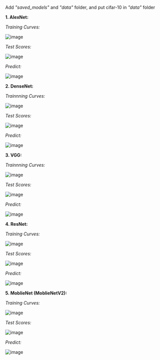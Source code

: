 Add _"saved_models"_ and _"data"_ folder, and put cifar-10 in _"data"_ folder

**1. AlexNet:**

_Training Curves:_

![image](https://github.com/user-attachments/assets/0f8cacc9-4732-4f67-b0bd-34f82aca4766)

_Test Scores:_

![image](https://github.com/user-attachments/assets/bcf342b0-75fe-4c50-9df6-4a359b629731)

_Predict:_

![image](https://github.com/user-attachments/assets/fd48300a-4f99-4e66-a483-0400c84ca437)

**2. DenseNet:**

_Trainnning Curves:_

![image](https://github.com/user-attachments/assets/ffde5aa2-9297-4f2f-b19b-e28ff54e90b9)

_Test Scores:_

![image](https://github.com/user-attachments/assets/eea03a03-12d2-4385-839b-73ffc077cb25)

_Predict:_

![image](https://github.com/user-attachments/assets/4c4632f6-858f-4a63-be5b-f77027578d9b)

**3. VGG:**

_Trainnning Curves:_

![image](https://github.com/user-attachments/assets/c5249c60-77d4-4862-9120-a301f575b70f)

_Test Scores:_

![image](https://github.com/user-attachments/assets/a7c32b8d-a423-452e-9a71-243af4412aed)

_Predict:_

![image](https://github.com/user-attachments/assets/71baee68-32d6-4115-8a29-b4959f050ca7)

**4. ResNet:**

_Training Curves:_

![image](https://github.com/user-attachments/assets/b6f32bc1-259c-4ea6-a203-033d15a8b380)

_Test Scores:_

![image](https://github.com/user-attachments/assets/f2f42579-3f64-4764-b36d-8be9e6f22813)

_Predict:_

![image](https://github.com/user-attachments/assets/cbb4e72d-2a4c-4436-a108-a23b1cd7deca)


**5. MoblieNet (MoblieNetV2):**

_Training Curves:_

![image](https://github.com/user-attachments/assets/ba951483-4157-4365-b463-3573ea4aad5f)

_Test Scores:_

![image](https://github.com/user-attachments/assets/6c541b8a-f219-4056-a128-29382ae01ddd)

_Predict:_

![image](https://github.com/user-attachments/assets/98a13860-1fee-4883-aa30-43ff63bec392)
